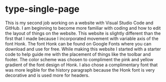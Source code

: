 # type-single-page
 
This is my second job working on a website with Visual Studio Code and GitHub. I am beginning to become more familiar with coding and how to edit the layout of things on the website. This website is slightly different than the first that I made because I incorporated movement with variable axis of the font Honk. The font Honk can be found on Google Fonts where you can download and use for free. 
While making this website I started with a starter code to help guide me with the placement of things like the toolbar and footer. The color scheme was chosen to compliment the pink and yellow gradient of the font design of Honk. I also chose a complimentary font that was more legible for the history paragraph because the Honk font is very decorative and is used more for headers. 
